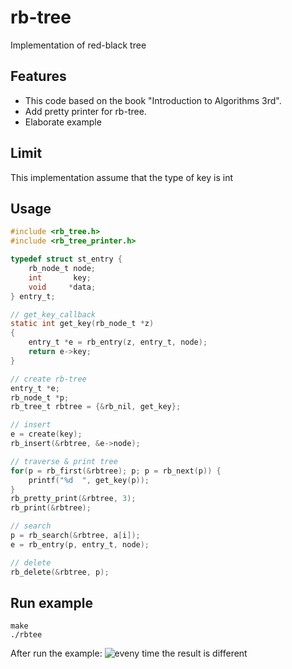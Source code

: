 # rb-tree
Implementation of red-black tree

## Features
* This code based on the book "Introduction to Algorithms 3rd".
* Add pretty printer for rb-tree.
* Elaborate example


## Limit
This implementation assume that the type of key is int


## Usage

``` c
#include <rb_tree.h>
#include <rb_tree_printer.h>

typedef struct st_entry {
    rb_node_t node;
    int       key;
    void     *data;
} entry_t;

// get_key_callback
static int get_key(rb_node_t *z)
{
    entry_t *e = rb_entry(z, entry_t, node);
    return e->key;
}

// create rb-tree
entry_t *e;
rb_node_t *p;
rb_tree_t rbtree = {&rb_nil, get_key};

// insert
e = create(key);
rb_insert(&rbtree, &e->node);

// traverse & print tree
for(p = rb_first(&rbtree); p; p = rb_next(p)) {
    printf("%d  ", get_key(p));
}
rb_pretty_print(&rbtree, 3);
rb_print(&rbtree);

// search
p = rb_search(&rbtree, a[i]);
e = rb_entry(p, entry_t, node);

// delete
rb_delete(&rbtree, p);

```


## Run example
``` shell
make
./rbtee
```

After run the example:
![eveny time the result is different](https://github.com/gccli/rb-tree/blob/master/example.png "snapshot")
